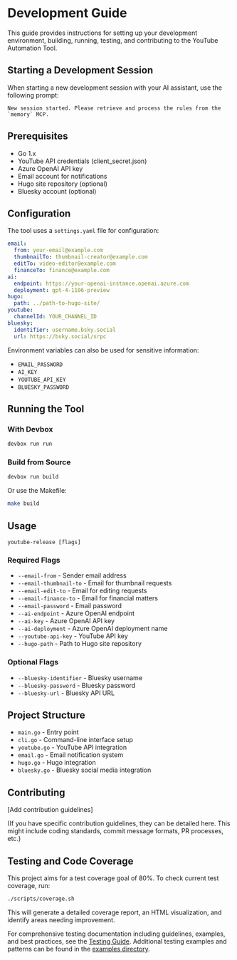 # Development Guide

This guide provides instructions for setting up your development environment, building, running, testing, and contributing to the YouTube Automation Tool.

## Starting a Development Session

When starting a new development session with your AI assistant, use the following prompt:

```
New session started. Please retrieve and process the rules from the `memory` MCP.
```

## Prerequisites

- Go 1.x
- YouTube API credentials (client_secret.json)
- Azure OpenAI API key
- Email account for notifications
- Hugo site repository (optional)
- Bluesky account (optional)

## Configuration

The tool uses a `settings.yaml` file for configuration:

```yaml
email:
  from: your-email@example.com
  thumbnailTo: thumbnail-creator@example.com
  editTo: video-editor@example.com
  financeTo: finance@example.com
ai:
  endpoint: https://your-openai-instance.openai.azure.com
  deployment: gpt-4-1106-preview
hugo:
  path: ../path-to-hugo-site/
youtube:
  channelId: YOUR_CHANNEL_ID
bluesky:
  identifier: username.bsky.social
  url: https://bsky.social/xrpc
```

Environment variables can also be used for sensitive information:
- `EMAIL_PASSWORD`
- `AI_KEY`
- `YOUTUBE_API_KEY`
- `BLUESKY_PASSWORD`

## Running the Tool

### With Devbox

```bash
devbox run run
```

### Build from Source

```bash
devbox run build
```

Or use the Makefile:

```bash
make build
```

## Usage

```
youtube-release [flags]
```

### Required Flags

- `--email-from` - Sender email address
- `--email-thumbnail-to` - Email for thumbnail requests
- `--email-edit-to` - Email for editing requests
- `--email-finance-to` - Email for financial matters
- `--email-password` - Email password
- `--ai-endpoint` - Azure OpenAI endpoint
- `--ai-key` - Azure OpenAI API key
- `--ai-deployment` - Azure OpenAI deployment name
- `--youtube-api-key` - YouTube API key
- `--hugo-path` - Path to Hugo site repository

### Optional Flags

- `--bluesky-identifier` - Bluesky username
- `--bluesky-password` - Bluesky password
- `--bluesky-url` - Bluesky API URL

## Project Structure

- `main.go` - Entry point
- `cli.go` - Command-line interface setup
- `youtube.go` - YouTube API integration
- `email.go` - Email notification system
- `hugo.go` - Hugo integration
- `bluesky.go` - Bluesky social media integration

## Contributing

[Add contribution guidelines]

(If you have specific contribution guidelines, they can be detailed here. This might include coding standards, commit message formats, PR processes, etc.)

## Testing and Code Coverage

This project aims for a test coverage goal of 80%. To check current test coverage, run:

```bash
./scripts/coverage.sh
```

This will generate a detailed coverage report, an HTML visualization, and identify areas needing improvement.

For comprehensive testing documentation including guidelines, examples, and best practices, see the [Testing Guide](docs/testing.md). Additional testing examples and patterns can be found in the [examples directory](docs/examples/). 